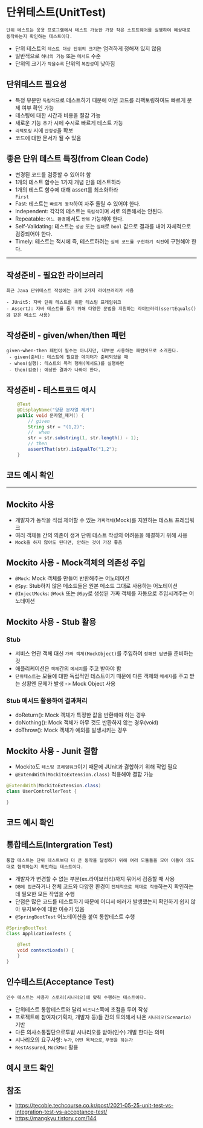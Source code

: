 # 단위테스트(UnitTest)

~~~text
단위 테스트는 응용 프로그램에서 테스트 가능한 가장 작은 소프트웨어를 실행하여 예상대로 동작하는지 확인하는 테스트이다.
~~~
- 단위 테스트의 `테스트 대상 단위의 크기`는 엄격하게 정해져 있지 않음
- 일반적으로 `하나의 기능` 또는 `메서드` 수준
- 단위의 크기가 `작을수록` 단위의 `복잡성`이 낮아짐
## 단위테스트 필요성
- 특정 부분만 `독립적`으로 테스트하기 때문에 어떤 코드를 리팩토링하여도 빠르게 문제 여부 확인 가능
- 테스팅에 대한 시간과 비용을 절감 가능
- 새로운 기능 추가 시에 수시로 빠르게 테스트 가능
- `리팩토링` 시에 `안정성`을 확보
- 코드에 대한 문서가 될 수 있음
## 좋은 단위 테스트 특징(from Clean Code)
- 변경된 코드를 검증할 수 있어야 함
- 1개의 테스트 함수는 1가지 개념 만을 테스트하라
- 1개의 테스트 함수에 대해 assert를 최소화하라  
`First`
- Fast: 테스트는 `빠르게 동작`하여 자주 돌릴 수 있어야 한다.
- Independent: 각각의 테스트는 `독립적`이며 서로 의존해서는 안된다.
- Repeatable: `어느 환경`에서도 `반복` 가능해야 한다.
- Self-Validating: 테스트는 `성공` 또는 `실패`로 `bool` 값으로 결과를 내어 자체적으로 검증되어야 한다.
- Timely: 테스트는 적시에 즉, 테스트하려는 `실제 코드를 구현하기 직전`에 구현해야 한다.

---
## 작성준비 - 필요한 라이브러리
~~~
최근 Java 단위테스트 작성에는 크게 2가지 라이브러리가 사용

- JUnit5: 자바 단위 테스트를 위한 테스팅 프레임워크
- AssertJ: 자바 테스트를 돕기 위해 다양한 문법을 지원하는 라이브러리(ssertEquals()와 같은 메소드 사용)
~~~

## 작성준비 - given/when/then 패턴
~~~
given-when-then 패턴이 필수는 아니지만, 대부분 사용하는 패턴이므로 소개한다.
 - given(준비): 테스트에 필요한 데이터가 준비되었을 때
 - when(실행): 테스트의 목적 행위(메서드)를 실행하면
 - then(검증): 예상한 결과가 나와야 한다.
~~~

## 작성준비 - 테스트코드 예시
~~~java
    @Test
    @DisplayName("양끝 문자열 제거")
    public void 문자열_제거() {
        // given
        String str = "(1,2)";
        //  when
        str = str.substring(1, str.length() - 1);
        // then
        assertThat(str).isEqualTo("1,2");
    }
~~~

## 코드 예시 확인

---

## Mockito 사용
- 개발자가 동작을 직접 제어할 수 있는 `가짜객체`(Mock)를 지원하는 테스트 프레임워크
- 여러 객체들 간의 의존이 생겨 단위 테스트 작성의 어려움을 해결하기 위해 사용
- `Mock을 하지 않아도 된다면, 안하는 것이 가장 좋음`

## Mockito 사용 - Mock객체의 의존성 주입
- `@Mock`: Mock 객체를 만들어 반환해주는 어노테이션
- `@Spy`: Stub하지 않은 메소드들은 원본 메소드 그대로 사용하는 어노테이션
- `@InjectMocks`: `@Mock` 또는 `@Spy`로 생성된 가짜 객체를 자동으로 주입시켜주는 어노테이션

## Mockito 사용 - Stub 활용
### Stub
- 서비스 연관 객체 대신 `가짜 객체(MockObject)`를 주입하여 `정해진 답변`을 준비하는 것
- 애플리케이션은 `객체`간의 `메세지`를 주고 받아야 함
- `단위테스트`는 모듈에 대한 독립적인 테스트이기 때문에 다른 객체와 `메세지`를 주고 받는 상황엔 문제가 발생 -> Mock Object 사용
### Stub 메서드 활용하여 결과처리
- doReturn(): Mock 객체가 특정한 값을 반환해야 하는 경우
- doNothing(): Mock 객체가 아무 것도 반환하지 않는 경우(void)
- doThrow(): Mock 객체가 예외를 발생시키는 경우
## Mockito 사용 - Junit 결합
- Mockito도 `테스팅 프레임워크`이기 때문에 JUnit과 겷합하기 위해 작업 필요 
- `@ExtendWith(MockitoExtension.class)` 적용해야 결합 가능
~~~java
@ExtendWith(MockitoExtension.class)
class UserControllerTest {

}
~~~

## 코드 예시 확인

## 통합테스트(Intergration Test)
~~~text
통합 테스트는 단위 테스트보다 더 큰 동작을 달성하기 위해 여러 모듈들을 모아 이들이 의도대로 협력하는지 확인하는 테스트이다.
~~~
- 개발자가 변경할 수 없는 부분(ex.라이브러리)까지 묶어서 검증할 때 사용
- `DB에 접근`하거나 전체 코드와 다양한 환경이 `전체적으로 제대로 작동`하는지 확인하는데 필요한 모든 작업을 수행
- 단점은 많은 코드를 테스트하기 때문에 어디서 에러가 발생했는지 확인하기 쉽지 않아 유지보수에 대한 이슈가 있음
- `@SpringBootTest` 어노테이션을 붙여 통합테스트 수행
~~~java
@SpringBootTest
Class ApplicationTests {
    
    @Test
    void contextLoads() {
    }
}
~~~

## 인수테스트(Acceptance Test)
~~~text
인수 테스트는 사용자 스토리(시나리오)에 맞춰 수행하는 테스트이다.
~~~
- 단위테스트 통합테스트와 달리 `비즈니스`쪽에 초점을 두어 작성
- 프로젝트에 참여자(기획자, 개발자 등)들 간의 토의해서 나온 `시나리오(Scenario)` 기반
- 다른 의사소통집단으로투벝 시나리오를 받아(인수) 개발 한다는 의미
- 시나리오의 요구사항: `누가`, `어떤 목적으로`, `무엇을 하는가` 
- `RestAssured`, `MockMvc` 활용
## 예시 코드 확인

## 참조
- https://tecoble.techcourse.co.kr/post/2021-05-25-unit-test-vs-integration-test-vs-acceptance-test/
- https://mangkyu.tistory.com/144
